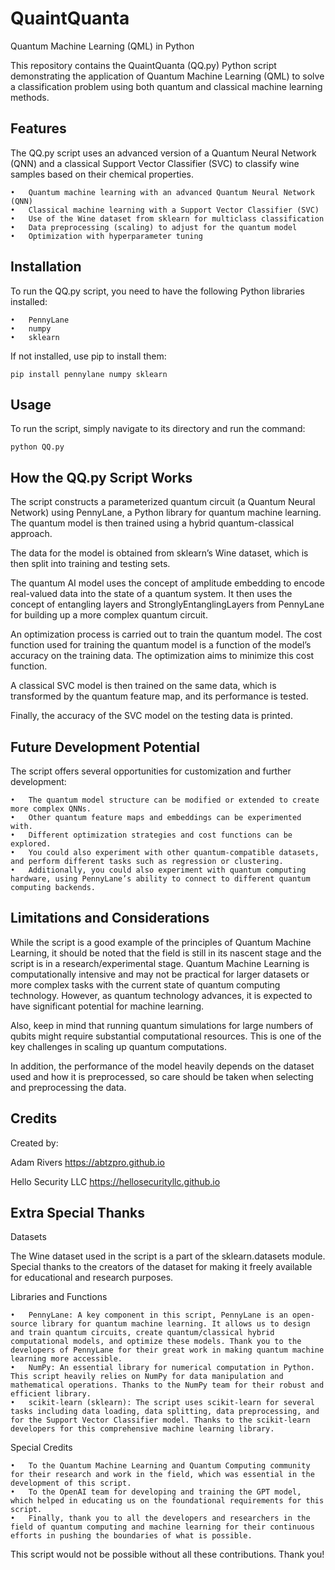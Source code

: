 # QuaintQuanta
Quantum Machine Learning (QML) in Python 

This repository contains the QuaintQuanta (QQ.py) Python script demonstrating the application of Quantum Machine Learning (QML) to solve a classification problem using both quantum and classical machine learning methods.

## Features

The QQ.py script uses an advanced version of a Quantum Neural Network (QNN) and a classical Support Vector Classifier (SVC) to classify wine samples based on their chemical properties.

	•	Quantum machine learning with an advanced Quantum Neural Network (QNN)
	•	Classical machine learning with a Support Vector Classifier (SVC)
	•	Use of the Wine dataset from sklearn for multiclass classification
	•	Data preprocessing (scaling) to adjust for the quantum model
	•	Optimization with hyperparameter tuning

## Installation

To run the QQ.py script, you need to have the following Python libraries installed:

	•	PennyLane
	•	numpy
	•	sklearn

If not installed, use pip to install them:
```
pip install pennylane numpy sklearn
```
## Usage

To run the script, simply navigate to its directory and run the command:
```
python QQ.py
```

## How the QQ.py Script Works

The script constructs a parameterized quantum circuit (a Quantum Neural Network) using PennyLane, a Python library for quantum machine learning. The quantum model is then trained using a hybrid quantum-classical approach.

The data for the model is obtained from sklearn’s Wine dataset, which is then split into training and testing sets.

The quantum AI model uses the concept of amplitude embedding to encode real-valued data into the state of a quantum system. It then uses the concept of entangling layers and StronglyEntanglingLayers from PennyLane for building up a more complex quantum circuit.

An optimization process is carried out to train the quantum model. The cost function used for training the quantum model is a function of the model’s accuracy on the training data. The optimization aims to minimize this cost function.

A classical SVC model is then trained on the same data, which is transformed by the quantum feature map, and its performance is tested.

Finally, the accuracy of the SVC model on the testing data is printed.

## Future Development Potential

The script offers several opportunities for customization and further development:

	•	The quantum model structure can be modified or extended to create more complex QNNs.
	•	Other quantum feature maps and embeddings can be experimented with.
	•	Different optimization strategies and cost functions can be explored.
	•	You could also experiment with other quantum-compatible datasets, and perform different tasks such as regression or clustering.
	•	Additionally, you could also experiment with quantum computing hardware, using PennyLane’s ability to connect to different quantum computing backends.

## Limitations and Considerations

While the script is a good example of the principles of Quantum Machine Learning, it should be noted that the field is still in its nascent stage and the script is in a research/experimental stage. Quantum Machine Learning is computationally intensive and may not be practical for larger datasets or more complex tasks with the current state of quantum computing technology. However, as quantum technology advances, it is expected to have significant potential for machine learning.

Also, keep in mind that running quantum simulations for large numbers of qubits might require substantial computational resources. This is one of the key challenges in scaling up quantum computations.

In addition, the performance of the model heavily depends on the dataset used and how it is preprocessed, so care should be taken when selecting and preprocessing the data.

## Credits

Created by:

Adam Rivers https://abtzpro.github.io

Hello Security LLC https://hellosecurityllc.github.io

## Extra Special Thanks

Datasets

The Wine dataset used in the script is a part of the sklearn.datasets module. Special thanks to the creators of the dataset for making it freely available for educational and research purposes.

Libraries and Functions

	•	PennyLane: A key component in this script, PennyLane is an open-source library for quantum machine learning. It allows us to design and train quantum circuits, create quantum/classical hybrid computational models, and optimize these models. Thank you to the developers of PennyLane for their great work in making quantum machine learning more accessible.
	•	NumPy: An essential library for numerical computation in Python. This script heavily relies on NumPy for data manipulation and mathematical operations. Thanks to the NumPy team for their robust and efficient library.
	•	scikit-learn (sklearn): The script uses scikit-learn for several tasks including data loading, data splitting, data preprocessing, and for the Support Vector Classifier model. Thanks to the scikit-learn developers for this comprehensive machine learning library.

Special Credits

	•	To the Quantum Machine Learning and Quantum Computing community for their research and work in the field, which was essential in the development of this script.
	•	To the OpenAI team for developing and training the GPT model, which helped in educating us on the foundational requirements for this script.
	•	Finally, thank you to all the developers and researchers in the field of quantum computing and machine learning for their continuous efforts in pushing the boundaries of what is possible.

This script would not be possible without all these contributions. Thank you!
